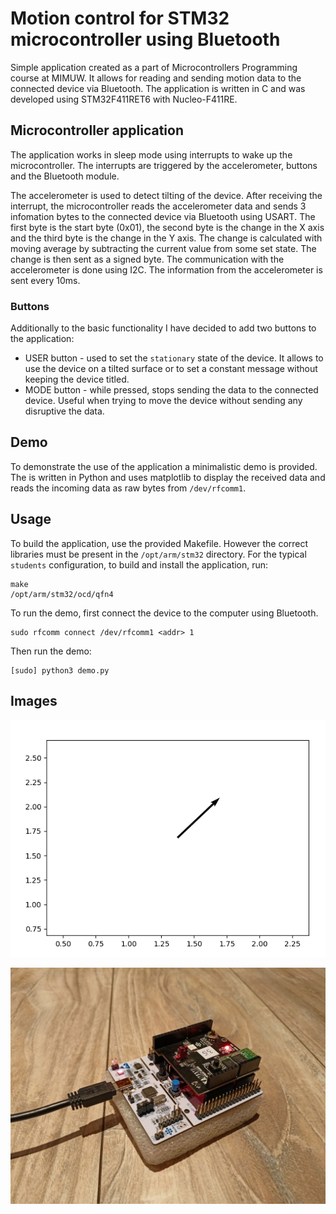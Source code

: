 # Motion control for STM32 microcontroller using Bluetooth

Simple application created as a part of Microcontrollers Programming course at MIMUW. It allows for reading and sending motion data to the connected device via Bluetooth. The application is written in C and was developed using STM32F411RET6 with Nucleo-F411RE.

## Microcontroller application

The application works in sleep mode using interrupts to wake up the microcontroller. The interrupts are triggered by the accelerometer, buttons and the Bluetooth module. 

The accelerometer is used to detect tilting of the device. After receiving the interrupt, the microcontroller reads the accelerometer data and sends 3 infomation bytes to the connected device via Bluetooth using USART. The first byte is the start byte (0x01), the second byte is the change in the X axis and the third byte is the change in the Y axis. The change is calculated with moving average by subtracting the current value from some set state. The change is then sent as a signed byte. The communication with the accelerometer is done using I2C.
The information from the accelerometer is sent every 10ms.

### Buttons

Additionally to the basic functionality I have decided to add two buttons to the application:

* USER button - used to set the `stationary` state of the device. It allows to use the device on a tilted surface or to set a constant message without keeping the device titled.
* MODE button - while pressed, stops sending the data to the connected device. Useful when trying to move the device without sending any disruptive the data.

## Demo

To demonstrate the use of the application a minimalistic demo is provided. The is written in Python and uses matplotlib to display the received data and reads the incoming data as raw bytes from `/dev/rfcomm1`.

## Usage

To build the application, use the provided Makefile. However the correct libraries must be present in the `/opt/arm/stm32` directory.
For the typical `students` configuration, to build and install the application, run:
```
make
/opt/arm/stm32/ocd/qfn4
```

To run the demo, first connect the device to the computer using Bluetooth.
```
sudo rfcomm connect /dev/rfcomm1 <addr> 1  
```
Then run the demo:
```
[sudo] python3 demo.py
```

## Images

![Demo](.img/demo.png)

![Device](.img/device.png)


